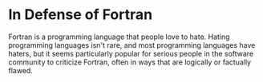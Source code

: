 # In Defense of Fortran

Fortran is a programming language that people love to hate.
Hating programming languages isn't rare, and most programming languages have haters,
but it seems particularly popular for serious people in the software community to
criticize Fortran, often in ways that are logically or factually flawed.


